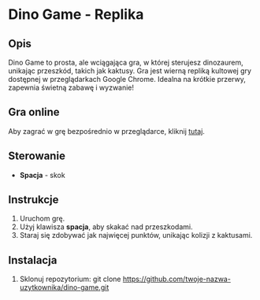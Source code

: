 # Dino Game - Replika

## Opis
Dino Game to prosta, ale wciągająca gra, w której sterujesz dinozaurem, unikając przeszkód, takich jak kaktusy. Gra jest wierną repliką kultowej gry dostępnej w przeglądarkach Google Chrome. Idealna na krótkie przerwy, zapewnia świetną zabawę i wyzwanie!

## Gra online
Aby zagrać w grę bezpośrednio w przeglądarce, kliknij [tutaj](https://drewniak1015.github.io/chrome-dinosaur-game/).

## Sterowanie
- **Spacja** - skok

## Instrukcje
1. Uruchom grę.
2. Użyj klawisza **spacja**, aby skakać nad przeszkodami.
3. Staraj się zdobywać jak najwięcej punktów, unikając kolizji z kaktusami.

## Instalacja

1. Sklonuj repozytorium:
   git clone https://github.com/twoje-nazwa-uzytkownika/dino-game.git
